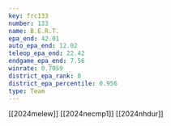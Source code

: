 ```yaml
---
key: frc133
number: 133
name: B.E.R.T.
epa_end: 42.01
auto_epa_end: 12.02
teleop_epa_end: 22.42
endgame_epa_end: 7.56
winrate: 0.7059
district_epa_rank: 8
district_epa_percentile: 0.956
type: Team
---
```

[[2024melew]]
[[2024necmp1]]
[[2024nhdur]]

